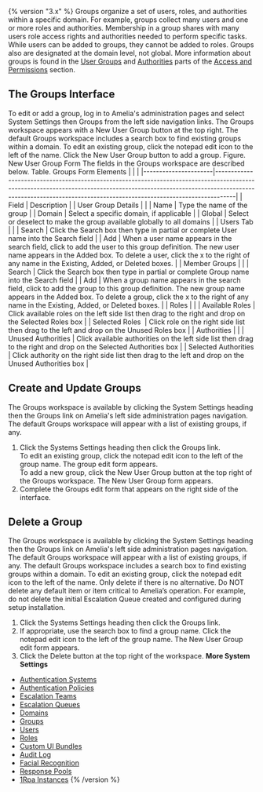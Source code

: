 {% version "3.x" %}
Groups organize a set of users, roles, and authorities within a specific domain. For example, groups collect many users and one or more roles and authorities. Membership in a group shares with many users role access rights and authorities needed to perform specific tasks. While users can be added to groups, they cannot be added to roles. Groups also are designated at the domain level, not global.
More information about groups is found in the [User Groups](https://docs.ipsoft.com/display/AmeliaDocsV3/Access+and+Permissions#AccessandPermissions-UserGroupDefs) and [Authorities](https://docs.ipsoft.com/display/AmeliaDocsV3/Access+and+Permissions#AccessandPermissions-AuthorityDefs) parts of the [Access and Permissions](https://docs.ipsoft.com/display/AmeliaDocsV3/Access+and+Permissions) section.
## The Groups Interface
To edit or add a group, log in to Amelia's administration pages and select System Settings then Groups from the left side navigation links. The Groups workspace appears with a New User Group button at the top right.
The default Groups workspace includes a search box to find existing groups within a domain. To edit an existing group, click the notepad edit icon to the left of the name. Click the New User Group button to add a group.
Figure. New User Group Form
The fields in the Groups workspace are described below.
Table. Groups Form Elements
|                      |                                                                                                                                                                                                                                                |
|----------------------|------------------------------------------------------------------------------------------------------------------------------------------------------------------------------------------------------------------------------------------------|
| Field                | Description                                                                                                                                                                                                                                    |
| User Group Details   |                                                                                                                                                                                                                                                |
| Name                 | Type the name of the group                                                                                                                                                                                                                     |
| Domain               | Select a specific domain, if applicable                                                                                                                                                                                                        |
| Global               | Select or deselect to make the group available globally to all domains                                                                                                                                                                         |
| Users Tab            |                                                                                                                                                                                                                                                |
| Search               | Click the Search box then type in partial or complete User name into the Search field                                                                                                                                                          |
| Add                  | When a user name appears in the search field, click to add the user to this group definition. The new user name appears in the Added box. To delete a user, click the x to the right of any name in the Existing, Added, or Deleted boxes.     |
| Member Groups        |                                                                                                                                                                                                                                                |
| Search               | Click the Search box then type in partial or complete Group name into the Search field                                                                                                                                                         |
| Add                  | When a group name appears in the search field, click to add the group to this group definition. The new group name appears in the Added box. To delete a group, click the x to the right of any name in the Existing, Added, or Deleted boxes. |
| Roles                |                                                                                                                                                                                                                                                |
| Available Roles      | Click available roles on the left side list then drag to the right and drop on the Selected Roles box                                                                                                                                          |
| Selected Roles       | Click role on the right side list then drag to the left and drop on the Unused Roles box                                                                                                                                                       |
| Authorities          |                                                                                                                                                                                                                                                |
| Unused Authorities   | Click available authorities on the left side list then drag to the right and drop on the Selected Authorities box                                                                                                                              |
| Selected Authorities | Click authority on the right side list then drag to the left and drop on the Unused Authorities box                                                                                                                                            |
## Create and Update Groups
The Groups workspace is available by clicking the System Settings heading then the Groups link on Amelia's left side administration pages navigation. The default Groups workspace will appear with a list of existing groups, if any.
1.  Click the Systems Settings heading then click the Groups link.  
    To edit an existing group, click the notepad edit icon to the left of the group name. The group edit form appears.  
    To add a new group, click the New User Group button at the top right of the Groups workspace. The New User Group form appears.
2.  Complete the Groups edit form that appears on the right side of the interface.
## Delete a Group
The Groups workspace is available by clicking the System Settings heading then the Groups link on Amelia's left side administration pages navigation. The default Groups workspace will appear with a list of existing groups, if any.
The default Groups workspace includes a search box to find existing groups within a domain. To edit an existing group, click the notepad edit icon to the left of the name.
Only delete if there is no alternative. Do NOT delete any default item or item critical to Amelia’s operation. For example, do not delete the initial Escalation Queue created and configured during setup installation.
1.  Click the Systems Settings heading then click the Groups link.
2.  If appropriate, use the search box to find a group name. Click the notepad edit icon to the left of the group name. The New User Group edit form appears.
3.  Click the Delete button at the top right of the workspace.
**More System Settings**
-   [Authentication Systems](Authentication%20Systems)
-   [Authentication Policies](Authentication%20Policies)
-   [Escalation Teams](Escalation%20Teams)
-   [Escalation Queues](Escalation%20Queues)
-   [Domains](Domains)
-   [Groups](Groups)
-   [Users](Users)
-   [Roles](Roles)
-   [Custom UI Bundles](Custom%20UI%20Bundles)
-   [Audit Log](Audit%20Log)
-   [Facial Recognition](Facial%20Recognition)
-   [Response Pools](Response%20Pools)
-   [1Rpa Instances](1Rpa%20Instances)
{% /version %}
